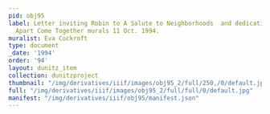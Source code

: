 ```yaml
---
pid: obj95
label: Letter inviting Robin to A Salute to Neighborhoods  and dedication of Worlds
  Apart Come Together murals 11 Oct. 1994.
muralist: Eva Cockroft
type: document
_date: '1994'
order: '94'
layout: dunitz_item
collection: dunitzproject
thumbnail: "/img/derivatives/iiif/images/obj95_2/full/250,/0/default.jpg"
full: "/img/derivatives/iiif/images/obj95_2/full/full/0/default.jpg"
manifest: "/img/derivatives/iiif/obj95/manifest.json"
---
```

